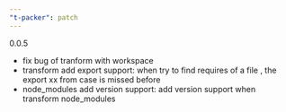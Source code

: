 ```yaml
---
"t-packer": patch
---
```


0.0.5

- fix bug of tranform with workspace
- transform add export support: when try to find requires of a file , the export xx from case is missed before
- node_modules add version support: add version support when transform node_modules
